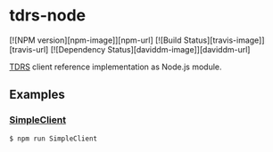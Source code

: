 # tdrs-node
[![NPM version][npm-image]][npm-url] [![Build Status][travis-image]][travis-url] [![Dependency Status][daviddm-image]][daviddm-url]

[TDRS](https://github.com/weltraumco/tdrs) client reference implementation as Node.js module.

## Examples

### [SimpleClient](examples/SimpleClient.js)

```
$ npm run SimpleClient
```
